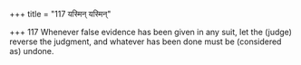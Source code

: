 +++
title = "117 यस्मिन् यस्मिन्"

+++
117	Whenever false evidence has been given in any suit, let the (judge) reverse the judgment, and whatever has been done must be (considered as) undone.